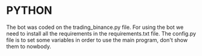 # PYTHON
The bot was coded on the trading_binance.py file. 
For using the bot we need to install all the requirements in the requirements.txt file.
The config.py file is to set some variables in order to use the main program, don't show them to nowbody.
